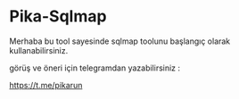 # Pika-Sqlmap

Merhaba bu tool sayesinde sqlmap toolunu başlangıç olarak kullanabilirsiniz.

görüş ve öneri için telegramdan yazabilirsiniz :

https://t.me/pikarun
